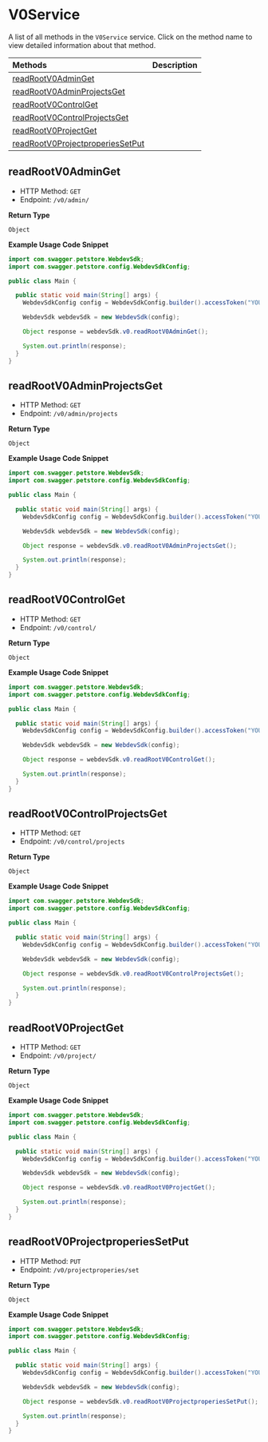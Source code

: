 # V0Service

A list of all methods in the `V0Service` service. Click on the method name to view detailed information about that method.

| Methods                                                               | Description |
| :-------------------------------------------------------------------- | :---------- |
| [readRootV0AdminGet](#readrootv0adminget)                             |             |
| [readRootV0AdminProjectsGet](#readrootv0adminprojectsget)             |             |
| [readRootV0ControlGet](#readrootv0controlget)                         |             |
| [readRootV0ControlProjectsGet](#readrootv0controlprojectsget)         |             |
| [readRootV0ProjectGet](#readrootv0projectget)                         |             |
| [readRootV0ProjectproperiesSetPut](#readrootv0projectproperiessetput) |             |

## readRootV0AdminGet

- HTTP Method: `GET`
- Endpoint: `/v0/admin/`

**Return Type**

`Object`

**Example Usage Code Snippet**

```java
import com.swagger.petstore.WebdevSdk;
import com.swagger.petstore.config.WebdevSdkConfig;

public class Main {

  public static void main(String[] args) {
    WebdevSdkConfig config = WebdevSdkConfig.builder().accessToken("YOUR_ACCESS_TOKEN").build();

    WebdevSdk webdevSdk = new WebdevSdk(config);

    Object response = webdevSdk.v0.readRootV0AdminGet();

    System.out.println(response);
  }
}

```

## readRootV0AdminProjectsGet

- HTTP Method: `GET`
- Endpoint: `/v0/admin/projects`

**Return Type**

`Object`

**Example Usage Code Snippet**

```java
import com.swagger.petstore.WebdevSdk;
import com.swagger.petstore.config.WebdevSdkConfig;

public class Main {

  public static void main(String[] args) {
    WebdevSdkConfig config = WebdevSdkConfig.builder().accessToken("YOUR_ACCESS_TOKEN").build();

    WebdevSdk webdevSdk = new WebdevSdk(config);

    Object response = webdevSdk.v0.readRootV0AdminProjectsGet();

    System.out.println(response);
  }
}

```

## readRootV0ControlGet

- HTTP Method: `GET`
- Endpoint: `/v0/control/`

**Return Type**

`Object`

**Example Usage Code Snippet**

```java
import com.swagger.petstore.WebdevSdk;
import com.swagger.petstore.config.WebdevSdkConfig;

public class Main {

  public static void main(String[] args) {
    WebdevSdkConfig config = WebdevSdkConfig.builder().accessToken("YOUR_ACCESS_TOKEN").build();

    WebdevSdk webdevSdk = new WebdevSdk(config);

    Object response = webdevSdk.v0.readRootV0ControlGet();

    System.out.println(response);
  }
}

```

## readRootV0ControlProjectsGet

- HTTP Method: `GET`
- Endpoint: `/v0/control/projects`

**Return Type**

`Object`

**Example Usage Code Snippet**

```java
import com.swagger.petstore.WebdevSdk;
import com.swagger.petstore.config.WebdevSdkConfig;

public class Main {

  public static void main(String[] args) {
    WebdevSdkConfig config = WebdevSdkConfig.builder().accessToken("YOUR_ACCESS_TOKEN").build();

    WebdevSdk webdevSdk = new WebdevSdk(config);

    Object response = webdevSdk.v0.readRootV0ControlProjectsGet();

    System.out.println(response);
  }
}

```

## readRootV0ProjectGet

- HTTP Method: `GET`
- Endpoint: `/v0/project/`

**Return Type**

`Object`

**Example Usage Code Snippet**

```java
import com.swagger.petstore.WebdevSdk;
import com.swagger.petstore.config.WebdevSdkConfig;

public class Main {

  public static void main(String[] args) {
    WebdevSdkConfig config = WebdevSdkConfig.builder().accessToken("YOUR_ACCESS_TOKEN").build();

    WebdevSdk webdevSdk = new WebdevSdk(config);

    Object response = webdevSdk.v0.readRootV0ProjectGet();

    System.out.println(response);
  }
}

```

## readRootV0ProjectproperiesSetPut

- HTTP Method: `PUT`
- Endpoint: `/v0/projectproperies/set`

**Return Type**

`Object`

**Example Usage Code Snippet**

```java
import com.swagger.petstore.WebdevSdk;
import com.swagger.petstore.config.WebdevSdkConfig;

public class Main {

  public static void main(String[] args) {
    WebdevSdkConfig config = WebdevSdkConfig.builder().accessToken("YOUR_ACCESS_TOKEN").build();

    WebdevSdk webdevSdk = new WebdevSdk(config);

    Object response = webdevSdk.v0.readRootV0ProjectproperiesSetPut();

    System.out.println(response);
  }
}

```

<!-- This file was generated by liblab | https://liblab.com/ -->
